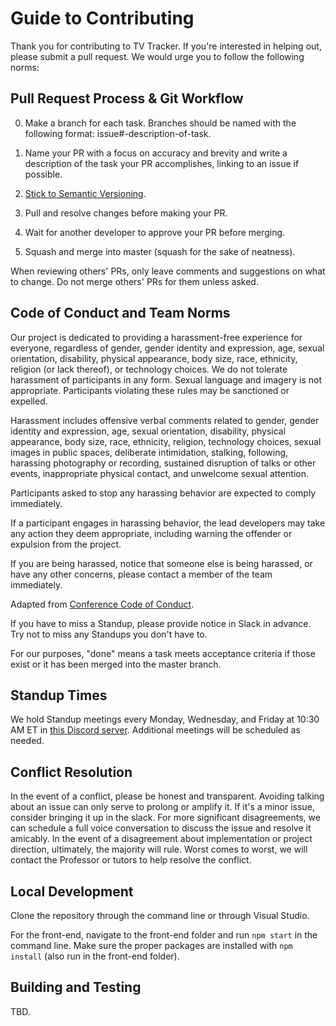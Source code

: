 # Guide to Contributing

Thank you for contributing to TV Tracker. If you're interested in helping out, please submit a pull request. We would urge you to follow the following norms:

##  Pull Request Process & Git Workflow

0. Make a branch for each task. Branches should be named with the following format: issue#-description-of-task.

1. Name your PR with a focus on accuracy and brevity  and write a description of the task your PR accomplishes, linking to an issue if possible.

2. [Stick to Semantic Versioning](http://semver.org/).

3. Pull and resolve changes before making your PR.

4. Wait for another developer to approve your PR before merging.

5. Squash and merge into master (squash for the sake of neatness).

When reviewing others' PRs, only leave comments and suggestions on what to change. Do not merge others' PRs for them unless asked.

## Code of Conduct and Team Norms

Our project is dedicated to providing a harassment-free experience for everyone, regardless of gender, gender identity and expression, age, sexual orientation, disability, physical appearance, body size, race, ethnicity, religion (or lack thereof), or technology choices. We do not tolerate harassment of participants in any form. Sexual language and imagery is not appropriate. Participants violating these rules may be sanctioned or expelled. 

Harassment includes offensive verbal comments related to gender, gender identity and expression, age, sexual orientation, disability, physical appearance, body size, race, ethnicity, religion, technology choices, sexual images in public spaces, deliberate intimidation, stalking, following, harassing photography or recording, sustained disruption of talks or other events, inappropriate physical contact, and unwelcome sexual attention.

Participants asked to stop any harassing behavior are expected to comply immediately.

If a participant engages in harassing behavior, the lead developers may take any action they deem appropriate, including warning the offender or expulsion from the project.

If you are being harassed, notice that someone else is being harassed, or have any other concerns, please contact a member of the team immediately.

Adapted from [Conference Code of Conduct](https://confcodeofconduct.com).

If you have to miss a Standup, please provide notice in Slack in advance. Try not to miss any Standups you don't have to.

For our purposes, "done" means a task meets acceptance criteria if those exist or it has been merged into the master branch.


## Standup Times

We hold Standup meetings every Monday, Wednesday, and Friday at 10:30 AM ET in [this Discord server](https://discord.gg/Dnna2SQsAA).
Additional meetings will be scheduled as needed.


## Conflict Resolution

In the event of a conflict, please be honest and transparent. Avoiding talking about an issue can only serve to prolong or amplify it. If it's a minor issue, consider bringing it up in the slack. For more significant disagreements, we can schedule a full voice conversation to discuss the issue and resolve it amicably. In the event of a disagreement about implementation or project direction, ultimately, the majority will rule. Worst comes to worst, we will contact the Professor or tutors to help resolve the conflict.


## Local Development

Clone the repository through the command line or through Visual Studio.

For the front-end, navigate to the front-end folder and run `npm start` in the command line. Make sure the proper packages are installed with `npm install` (also run in the front-end folder).

## Building and Testing

TBD.